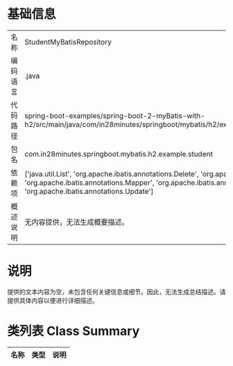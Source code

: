 # 基础信息

|      |      |
|------|------|
| 名称 | StudentMyBatisRepository |
| 编码语言 | .java |
| 代码路径 | spring-boot-examples/spring-boot-2-myBatis-with-h2/src/main/java/com/in28minutes/springboot/mybatis/h2/example/student/StudentMyBatisRepository.java |
| 包名 | com.in28minutes.springboot.mybatis.h2.example.student |
| 依赖项 | ['java.util.List', 'org.apache.ibatis.annotations.Delete', 'org.apache.ibatis.annotations.Insert', 'org.apache.ibatis.annotations.Mapper', 'org.apache.ibatis.annotations.Select', 'org.apache.ibatis.annotations.Update'] |
| 概述说明 | 无内容提供，无法生成概要描述。 |

# 说明

提供的文本内容为空，未包含任何关键信息或细节。因此，无法生成总结描述。请提供具体内容以便进行详细描述。

# 类列表 Class Summary

| 名称   | 类型  | 说明 |
|-------|------|-------------|





